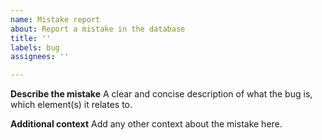 ```yaml
---
name: Mistake report
about: Report a mistake in the database
title: ''
labels: bug
assignees: ''

---
```


**Describe the mistake**
A clear and concise description of what the bug is, which element(s) it relates to.

**Additional context**
Add any other context about the mistake here.
